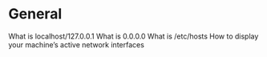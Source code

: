 # General  
What is localhost/127.0.0.1
What is 0.0.0.0
What is /etc/hosts
How to display your machine’s active network interfaces
